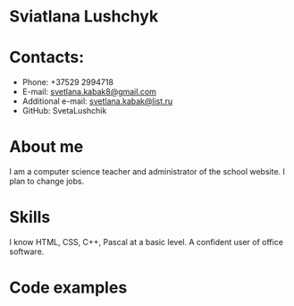 # Sviatlana Lushchyk

# Contacts:
+ Phone: +37529 2994718
+ E-mail: svetlana.kabak8@gmail.com
+ Additional e-mail: svetlana.kabak@list.ru
+ GitHub: SvetaLushchik

# About me
I am a computer science teacher and administrator of the school website. I plan to change jobs.

# Skills
I know HTML, CSS, C++, Pascal at a basic level. A confident user of office software.

# Code examples
